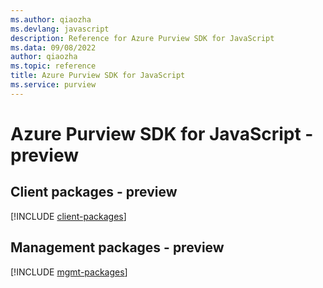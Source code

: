 ```yaml
---
ms.author: qiaozha
ms.devlang: javascript
description: Reference for Azure Purview SDK for JavaScript
ms.data: 09/08/2022
author: qiaozha
ms.topic: reference
title: Azure Purview SDK for JavaScript
ms.service: purview
---
```

# Azure Purview SDK for JavaScript - preview

## Client packages - preview
[!INCLUDE [client-packages](purview-client-index.md)]
## Management packages - preview
[!INCLUDE [mgmt-packages](purview-mgmt-index.md)]